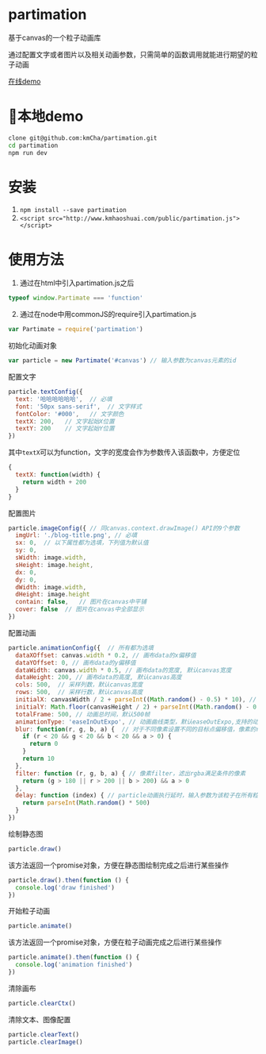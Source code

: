 # partimation

基于canvas的一个粒子动画库

通过配置文字或者图片以及相关动画参数，只需简单的函数调用就能进行期望的粒子动画

[在线demo](http://www.kmhaoshuai.com/demos/partimation/)

# 本地demo

```bash
clone git@github.com:kmCha/partimation.git
cd partimation
npm run dev
```

# 安装

1. `npm install --save partimation`
2. `<script src="http://www.kmhaoshuai.com/public/partimation.js"></script>`

# 使用方法

1. 通过在html中引入partimation.js之后
```js
typeof window.Partimate === 'function'
```
2. 通过在node中用commonJS的require引入partimation.js
```js
var Partimate = require('partimation')
```

初始化动画对象
```js
var particle = new Partimate('#canvas') // 输入参数为canvas元素的id
```

配置文字
```js
particle.textConfig({
  text: '哈哈哈哈哈哈',  // 必填
  font: '50px sans-serif',  // 文字样式
  fontColor: '#000',   // 文字颜色
  textX: 200,   // 文字起始X位置
  textY: 200    // 文字起始Y位置
})
```
其中`textX`可以为function，文字的宽度会作为参数传入该函数中，方便定位
```js
{
  textX: function(width) {
    return width + 200
  }
}
```

配置图片
```js
particle.imageConfig({ // 同canvas.context.drawImage() API的9个参数
  imgUrl: './blog-title.png', // 必填
  sx: 0,  // 以下属性都为选填，下列值为默认值
  sy: 0,
  sWidth: image.width,
  sHeight: image.height,
  dx: 0,
  dy: 0,
  dWidth: image.width,
  dHeight: image.height
  contain: false,   // 图片在canvas中平铺
  cover: false  // 图片在canvas中全部显示
})
```

配置动画
```js
particle.animationConfig({  // 所有都为选填
  dataXOffset: canvas.width * 0.2, // 画布data的x偏移值
  dataYOffset: 0, // 画布data的y偏移值
  dataWidth: canvas.width * 0.5, // 画布data的宽度, 默认canvas宽度
  dataHeight: 200, // 画布data的高度, 默认canvas高度
  cols: 500,  // 采样列数，默认canvas宽度
  rows: 500,  // 采样行数，默认canvas高度
  initialX: canvasWidth / 2 + parseInt((Math.random() - 0.5) * 10), // 动画起始x坐标，默认canvas宽度一半加一个随机偏移值
  initialY: Math.floor(canvasHeight / 2) + parseInt((Math.random() - 0.5) * 10), // 动画起始y坐标，默认canvas高度一半加一个随机偏移值
  totalFrame: 500, // 动画总时间，默认500帧
  animationType: 'easeInOutExpo', // 动画曲线类型，默认easeOutExpo,支持的动画：http://easings.net/zh-cn#
  blur: function(r, g, b, a) {  // 对于不同像素设置不同的目标点偏移值，像素的rgba分量作为4个参数传入函数
    if (r < 20 && g < 20 && b < 20 && a > 0) {
      return 0
    }
    return 10
  },
  filter: function (r, g, b, a) { // 像素filter，滤出rgba满足条件的像素
    return (g > 180 || r > 200 || b > 200) && a > 0
  },
  delay: function (index) { // particle动画执行延时，输入参数为该粒子在所有粒子数组里的index
    return parseInt(Math.random() * 500)
  }
})
```

绘制静态图
```js
particle.draw()
```
该方法返回一个promise对象，方便在静态图绘制完成之后进行某些操作
```js
particle.draw().then(function () {
  console.log('draw finished')
})
```

开始粒子动画
```js
particle.animate()
```
该方法返回一个promise对象，方便在粒子动画完成之后进行某些操作
```js
particle.animate().then(function () {
  console.log('animation finished')
})
```

清除画布
```js
particle.clearCtx()
```

清除文本、图像配置
```js
particle.clearText()
particle.clearImage()
```
